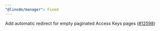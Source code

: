 ```yaml
---
"@linode/manager": Fixed
---
```


Add automatic redirect for empty paginated Access Keys pages ([#12598](https://github.com/linode/manager/pull/12598))
